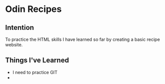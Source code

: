 # Odin Recipes

## Intention
To practice the HTML skills I have learned so far by creating a basic recipe website.

## Things I've Learned
<ul>
    <li>I need to practice GIT<li>
    
